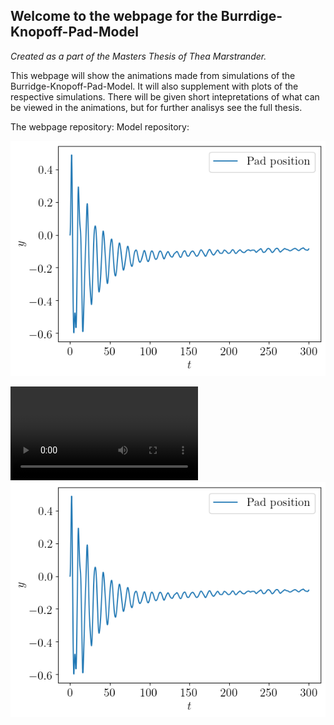 ## Welcome to the webpage for the Burrdige-Knopoff-Pad-Model
  _Created as a part of the Masters Thesis of Thea Marstrander._

This webpage will show the animations made from simulations of the Burridge-Knopoff-Pad-Model. 
It will also supplement with plots of the respective simulations.
There will be given short intepretations of what can be viewed in the animations, but for further analisys see the full thesis.

The webpage repository:
Model repository:

![](pad_position.png)

![](animation_vid_7.mp4)
![](pad_position.png)
